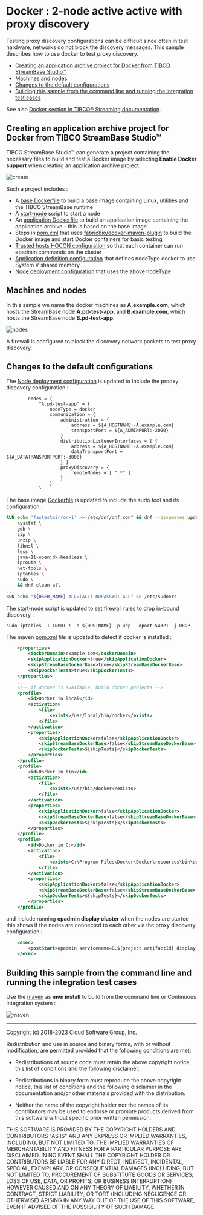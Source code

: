 # Docker : 2-node active active with proxy discovery

Testing proxy discovery configurations can be difficult since often in test hardware, networks
do not block the discovery messages.  This sample describes how to use docker to test proxy discovery.

* [Creating an application archive project for Docker from TIBCO StreamBase Studio&trade;](#creating-an-application-archive-project-for-docker-from-tibco-streambase-studio-trade)
* [Machines and nodes](#machines-and-nodes)
* [Changes to the default configurations](#changes-to-the-default-configurations)
* [Building this sample from the command line and running the integration test cases](#building-this-sample-from-the-command-line-and-running-the-integration-test-cases)

See also [Docker section in TIBCO&reg; Streaming documentation](https://docs.tibco.com/pub/str/10.4.0/doc/html/admin/part-docker.html).

<a name="creating-an-application-archive-project-for-docker-from-tibco-streambase-studio-trade"></a>

## Creating an application archive project for Docker from TIBCO StreamBase Studio&trade;

TIBCO StreamBase Studio&trade; can generate a project containing the necessary files to build and 
test a Docker image by selecting **Enable Docker support** when creating an application archive project :

![create](images/create.png)

Such a project includes :

* A [base Dockerfile](../../main/docker/base/Dockerfile) to build a base image containing Linux, utilities and the TIBCO StreamBase runtime
* A [start-node](../../main/docker/base/start-node) script to start a node
* An [application Dockerfile](../../main/docker/application/Dockerfile) to build an application image containing the application archive - this is based on the base image
* Steps in [pom.xml](../../../pom.xml) that uses [fabric8io/docker-maven-plugin](http://dmp.fabric8.io/) to build the Docker image and start Docker containers for basic testing
* [Trusted hosts HOCON configuration](../../main/configurations/security.conf) so that each container can run epadmin commands on the cluster
* [Application definition configuration](../../main/configurations/app.conf) that defines nodeType docker to use System V shared memory
* [Node deployment configuration](../../main/configurations/defaultnode.conf) that uses the above nodeType

<a name="machines-and-nodes"></a>

## Machines and nodes

In this sample we name the docker machines as **A.example.com**,  which hosts the StreamBase node **A.pd-test-app**, and **B.example.com**, which hosts the StreamBase node **B.pd-test-app**.

![nodes](images/two-node-docker.svg)

A firewall is configured to block the discovery network packets to test proxy discovery.

<a name="changes-to-the-default-configurations"></a>

## Changes to the default configurations

The [Node deployment configuration](../../main/configurations/defaultnode.conf) is updated to include the 
prodxy discovery configuration :

```
        nodes = {
            "A.pd-test-app" = { 
                nodeType = docker
                communication = {
                    administration = {
                        address = ${A_HOSTNAME:-A.example.com}
                        transportPort = ${A_ADMINPORT:-2000}
                    }
                    distributionListenerInterfaces = [ {
                        address = ${A_HOSTNAME:-A.example.com}
                        dataTransportPort = ${A_DATATRANSPORTPORT:-3000}
                    } ]
                    proxyDiscovery = {
                        remoteNodes = [ ".*" ]
                    }
                }
            }
```

The base image [Dockerfile](../../main/docker/base/Dockerfile) is updated to include the sudo tool and its configuration :

```dockerfile
RUN echo 'fastestmirror=1' >> /etc/dnf/dnf.conf && dnf --assumeyes update && dnf --setopt=install_weak_deps=False --best --assumeyes --exclude=gcc --exclude=binutils install \
    sysstat \
    gdb \
    zip \
    unzip \
    libnsl \
    less \
    java-11-openjdk-headless \
    iproute \
    net-tools \
    iptables \
    sudo \
    && dnf clean all
...
RUN echo "${USER_NAME} ALL=(ALL) NOPASSWD: ALL" >> /etc/sudoers
```

The [start-node](../../main/docker/base/start-node) script is updated to set firewall rules to drop in-bound discovery :

```shell
sudo iptables -I INPUT ! -s ${HOSTNAME} -p udp --dport 54321 -j DROP
```

The maven [pom.xml](../../../pom.xml) file is updated to detect if docker is installed :

```xml
    <properties>
        <dockerDomain>example.com</dockerDomain>
        <skipApplicationDocker>true</skipApplicationDocker>
        <skipStreamBaseDockerBase>true</skipStreamBaseDockerBase>
        <skipDockerTests>true</skipDockerTests>
    </properties>
    ...
    <!-- if docker is available, build docker projects -->
    <profile>
        <id>Docker in local</id>
        <activation>
            <file>
                <exists>/usr/local/bin/docker</exists>
            </file>
        </activation>
        <properties>
            <skipApplicationDocker>false</skipApplicationDocker>
            <skipStreamBaseDockerBase>false</skipStreamBaseDockerBase>
            <skipDockerTests>${skipTests}</skipDockerTests>
        </properties>
    </profile>
    <profile>
        <id>Docker in bin</id>
        <activation>
            <file>
                <exists>/usr/bin/docker</exists>
            </file>
        </activation>
        <properties>
            <skipApplicationDocker>false</skipApplicationDocker>
            <skipStreamBaseDockerBase>false</skipStreamBaseDockerBase>
            <skipDockerTests>${skipTests}</skipDockerTests>
        </properties>
    </profile>
    <profile>
        <id>Docker in C:</id>
        <activation>
            <file>
                <exists>C:\Program Files\Docker\Docker\resources\bin\docker.exe</exists>
            </file>
        </activation>
        <properties>
            <skipApplicationDocker>false</skipApplicationDocker>
            <skipStreamBaseDockerBase>false</skipStreamBaseDockerBase>
            <skipDockerTests>${skipTests}</skipDockerTests>
        </properties>
    </profile>
``` 

and include running **epadmin display cluster** when the nodes are started - this shows if the nodes are connected to each other via the proxy discovery configuration :

```xml
    <exec>
        <postStart>epadmin servicename=B.${project.artifactId} display cluster</postStart>
    </exec>
```

<a name="building-this-sample-from-the-command-line-and-running-the-integration-test-cases"></a>

## Building this sample from the command line and running the integration test cases

Use the [maven](https://maven.apache.org) as **mvn install** to build from the command line or Continuous Integration system :

![maven](images/maven.gif)

---
Copyright (c) 2018-2023 Cloud Software Group, Inc.

Redistribution and use in source and binary forms, with or without
modification, are permitted provided that the following conditions are met:

* Redistributions of source code must retain the above copyright notice, this
  list of conditions and the following disclaimer.

* Redistributions in binary form must reproduce the above copyright notice,
  this list of conditions and the following disclaimer in the documentation
  and/or other materials provided with the distribution.

* Neither the name of the copyright holder nor the names of its
  contributors may be used to endorse or promote products derived from
  this software without specific prior written permission.

THIS SOFTWARE IS PROVIDED BY THE COPYRIGHT HOLDERS AND CONTRIBUTORS "AS IS"
AND ANY EXPRESS OR IMPLIED WARRANTIES, INCLUDING, BUT NOT LIMITED TO, THE
IMPLIED WARRANTIES OF MERCHANTABILITY AND FITNESS FOR A PARTICULAR PURPOSE ARE
DISCLAIMED. IN NO EVENT SHALL THE COPYRIGHT HOLDER OR CONTRIBUTORS BE LIABLE
FOR ANY DIRECT, INDIRECT, INCIDENTAL, SPECIAL, EXEMPLARY, OR CONSEQUENTIAL
DAMAGES (INCLUDING, BUT NOT LIMITED TO, PROCUREMENT OF SUBSTITUTE GOODS OR
SERVICES; LOSS OF USE, DATA, OR PROFITS; OR BUSINESS INTERRUPTION) HOWEVER
CAUSED AND ON ANY THEORY OF LIABILITY, WHETHER IN CONTRACT, STRICT LIABILITY,
OR TORT (INCLUDING NEGLIGENCE OR OTHERWISE) ARISING IN ANY WAY OUT OF THE USE
OF THIS SOFTWARE, EVEN IF ADVISED OF THE POSSIBILITY OF SUCH DAMAGE.
